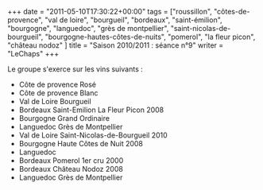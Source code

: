 +++
date = "2011-05-10T17:30:22+00:00"
tags = ["roussillon", "côtes-de-provence", "val de loire", "bourgueil", "bordeaux", "saint-émilion", "bourgogne", "languedoc", "grès de montpellier", "saint-nicolas-de-bourgueil", "bourgogne-hautes-côtes-de-nuits", "pomerol", "la fleur picon", "château nodoz" ]
title = "Saison 2010/2011 : séance n°9"
writer = "LeChaps"
+++

Le groupe s'exerce sur les vins suivants :

* Côte de provence Rosé
* Côte de provence Blanc
* Val de Loire Bourgueil
* Bordeaux Saint-Emilion La Fleur Picon 2008
* Bourgogne Grand Ordinaire
* Languedoc Grès de Montpellier
* Val de Loire Saint-Nicolas-de-Bourgueil 2010
* Bourgogne Haute Côtes de Nuit 2008
* Languedoc
* Bordeaux Pomerol 1er cru 2000
* Bordeaux Château Nodoz 2008
* Languedoc Grès de Montpellier
